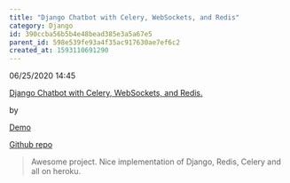 ```yaml
---
title: "Django Chatbot with Celery, WebSockets, and Redis"
category: Django
id: 390ccba56b5b4e48bead385e3a5a67e5
parent_id: 598e539fe93a4f35ac917630ae7ef6c2
created_at: 1593110691290
---
```


06/25/2020 14:45		

[Django Chatbot with Celery, WebSockets, and Redis.](https://itnext.io/heroku-chatbot-with-celery-websockets-and-redis-340fcd160f06)

by 

[Demo](https://django-chat-bot.herokuapp.com/)

[Github repo](https://github.com/slyapustin/django-chatbot)

> Awesome project. Nice implementation of Django, Redis, Celery and all on heroku.
    
